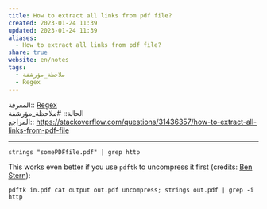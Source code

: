 ```yaml
---  
title: How to extract all links from pdf file?  
created: 2023-01-24 11:39  
updated: 2023-01-24 11:39  
aliases:  
  - How to extract all links from pdf file?  
share: true  
website: en/notes  
tags:  
  - ملاحظة_مؤرشفة  
  - Regex  
---  
```

  
  
  
المعرفة:: [Regex](Regex.md)  
الحالة:: #ملاحظة_مؤرشفة  
المراجع:: https://stackoverflow.com/questions/31436357/how-to-extract-all-links-from-pdf-file  
  
---  
  
  
```shell  
strings "somePDFfile.pdf" | grep http  
```  
  
This works even better if you use `pdftk` to uncompress it first (credits: [Ben Stern](https://stackoverflow.com/users/8657995/ben-stern)):  
  
```shell  
pdftk in.pdf cat output out.pdf uncompress; strings out.pdf | grep -i http  
```